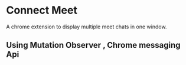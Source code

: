 # Connect Meet 

A chrome extension to display multiple meet chats in one window.

## Using Mutation Observer ,  Chrome messaging Api 


